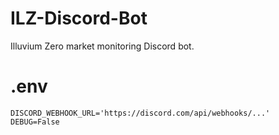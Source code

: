 # ILZ-Discord-Bot
Illuvium Zero market monitoring Discord bot. 

# .env
```
DISCORD_WEBHOOK_URL='https://discord.com/api/webhooks/...'
DEBUG=False
```